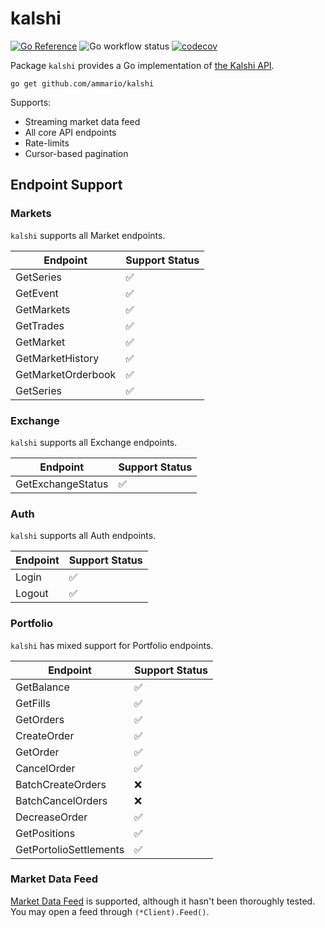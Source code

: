 # kalshi
[![Go Reference](https://pkg.go.dev/badge/github.com/ammario/kalshi.svg)](https://pkg.go.dev/github.com/ammario/kalshi)
![Go workflow status](https://github.com/ammario/kalshi/actions/workflows/go.yaml/badge.svg)
[![codecov](https://codecov.io/gh/ammario/kalshi/branch/main/graph/badge.svg?token=1SBIWOG23L)](https://codecov.io/gh/ammario/kalshi)


Package `kalshi` provides a Go implementation of [the Kalshi API](https://trading-api.readme.io/reference/getting-started).

```
go get github.com/ammario/kalshi
```

Supports:
* Streaming market data feed
* All core API endpoints
* Rate-limits
* Cursor-based pagination

## Endpoint Support

### Markets

`kalshi` supports all Market endpoints.

| Endpoint           | Support Status |
| ------------------ | -------------- |
| GetSeries          | ✅              |
| GetEvent           | ✅              |
| GetMarkets         | ✅              |
| GetTrades          | ✅              |
| GetMarket          | ✅              |
| GetMarketHistory   | ✅              |
| GetMarketOrderbook | ✅              |
| GetSeries          | ✅              |

### Exchange
`kalshi` supports all Exchange endpoints.

| Endpoint          | Support Status |
| ----------------- | -------------- |
| GetExchangeStatus | ✅              |

### Auth

`kalshi` supports all Auth endpoints.

| Endpoint | Support Status |
| -------- | -------------- |
| Login    | ✅              |
| Logout   | ✅              |

### Portfolio

`kalshi` has mixed support for Portfolio endpoints.

| Endpoint               | Support Status |
| ---------------------- | -------------- |
| GetBalance             | ✅              |
| GetFills               | ✅              |
| GetOrders              | ✅              |
| CreateOrder            | ✅              |
| GetOrder               | ✅              |
| CancelOrder            | ✅              |
| BatchCreateOrders      | ❌              |
| BatchCancelOrders      | ❌              |
| DecreaseOrder          | ✅              |
| GetPositions           | ✅              |
| GetPortolioSettlements | ✅              |

### Market Data Feed 

[Market Data Feed](https://trading-api.readme.io/reference/introduction) is supported, although it hasn't been thoroughly tested. You may open a feed through `(*Client).Feed()`.